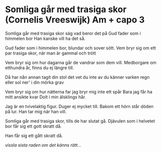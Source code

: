 # Somliga går med trasiga skor (Cornelis Vreeswijk) Am + capo 3

Somliga går med trasiga skor
säg vad beror det på
Gud fader som i himmelen bor
Han kanske vill ha det så.

Gud fader som i himmelen bor,
blundar och sover sött.
Vem bryr sig om ett par trasiga skor,
när man är gammal och trött

Vem bryr sig om hur dagarna går
de vandrar som dem vill.
Medborgare om etthundra år,
finns du ej längre till.

Då har nån annan tagit din stol
det vet du inte av
du känner varken regn eller sol
ner' i din mörka grav

Vem bryr sig om hur nätterna far
jag bryr mig inte ett spår
Bara jag får ha mitt ansikte kvar
Dolt i min älsklings hår.

Jag är en tvivelaktig figur.
Duger ej mycket till.
Bakom ett hörn står döden på lur.
Han tar mig när han vill.

Somliga går med trasiga skor,
tills de har slutat gå.
Djävulen som i helvetet bor
får sig ett gott skratt då.

Han får sig ett gått skratt då.

*vissla sista raden om det känns rätt...*